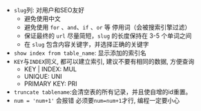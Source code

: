 - `slug`列: 对用户和SEO友好
  - 避免使用中文
  - 避免使用 `for` 、`and`、`if` 、`or` 等 停用词（会被搜索引擎过滤）
  - 保证最终的 `url` 尽量简短，`slug` 的长度保持在 3-5 个单词之间
  - 在 `slug` 包含内容关键字，并选择正确的关键字
- `show index from table_name`: 显示添加的索引名
- `KEY`与`INDEX`同义, 都可以建立索引, 建议不要有相同的数据, 方便查询
  - KEY | INDEX: MUL
  - UNIQUE: UNI
  - PRIMARY KEY: PRI
- `truncate tablename`:会清空表的所有记录，并且使自增的id重置。
- `num = 'num+1'` 会报错 必须要`num=num+1`才行, 编程一定要小心

